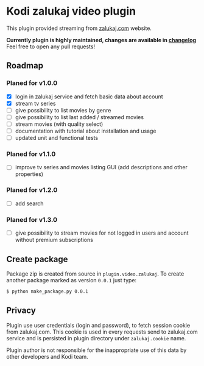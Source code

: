 # Kodi zalukaj video plugin

This plugin provided streaming from [zalukaj.com](https://zalukaj.com) website.

**Currently plugin is highly maintained, changes are available in [changelog](./CHANGELOG.md)**    
Feel free to open any pull requests!

## Roadmap

### Planed for v1.0.0
- [x] login in zalukaj service and fetch basic data about account
- [x] stream tv series
- [ ] give possibility to list movies by genre
- [ ] give possibility to list last added / streamed movies
- [ ] stream movies (with quality select)
- [ ] documentation with tutorial about installation and usage
- [ ] updated unit and functional tests

### Planed for v1.1.0
- [ ] improve tv series and movies listing GUI (add descriptions and other properties)

### Planed for v1.2.0
- [ ] add search

### Planed for v1.3.0
- [ ] give possibility to stream movies for not logged in users and account without premium subscriptions

## Create package

Package zip is created from source in `plugin.video.zalukaj`. To create another package marked as version `0.0.1` just type:
```bash
$ python make_package.py 0.0.1
```

## Privacy

Plugin use user credentials (login and password), to fetch session cookie from zalukaj.com. This cookie is used in
every requests send to zalukaj.com service and is persisted in plugin directory under `zalukaj.cookie` name.     

Plugin author is not responsible for the inappropriate use of this data by other developers and Kodi team.